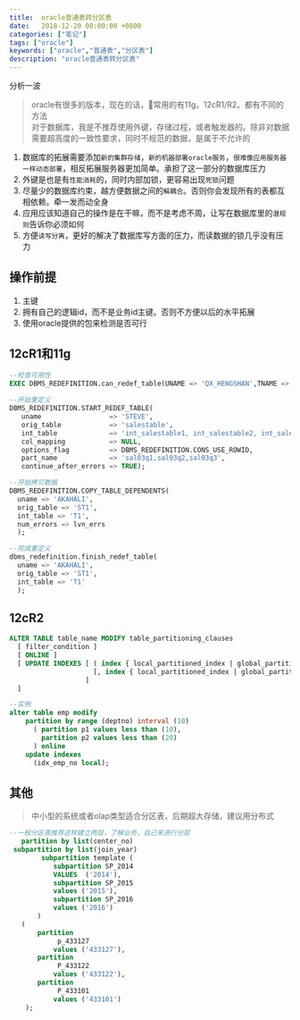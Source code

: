 ```yaml
---
title:  oracle普通表转分区表
date:   2018-12-20 00:00:00 +0800
categories: ["笔记"]
tags: ["oracle"]
keywords: ["oracle","普通表","分区表"]
description: "oracle普通表转分区表"
---
```


分析一波

> oracle有很多的版本，现在的话，常用的有11g，12cR1/R2。都有不同的方法  
对于数据库，我是不推荐使用外键，存储过程，或者触发器的。除非对数据需要超高度的一致性要求，同时不规范的数据，是属于不允许的  

1. 数据库的拓展需要添加`新的集群存储`，`新的机器部署oracle服务`，`很难像应用服务器一样动态部署`，相反拓展服务器更加简单。承担了这一部分的数据库压力  
2. 外键是也是有`性能消耗`的，同时内部加锁，更容易出现`死锁`问题
3. 尽量少的数据库约束，越方便数据之间的`解耦合`。否则你会发现所有的表都互相依赖。牵一发而动全身
4. 应用应该知道自己的操作是在干嘛，而不是考虑不周，让写在数据库里的`潜规则`告诉你必须如何
5. 方便`读写分离`，更好的解决了数据库写方面的压力，而读数据的锁几乎没有压力

## 操作前提

1. 主键
2. 拥有自己的逻辑id，而不是业务id主键。否则不方便以后的水平拓展
3. 使用oracle提供的包来检测是否可行

## 12cR1和11g

```sql
--检查可用性
EXEC DBMS_REDEFINITION.can_redef_table(UNAME => 'QX_HENGSHAN',TNAME => 'A20181220_2');
 
--开始重定义
DBMS_REDEFINITION.START_REDEF_TABLE(
   uname                 => 'STEVE',
   orig_table            => 'salestable',
   int_table             => 'int_salestable1, int_salestable2, int_salestable3',
   col_mapping           => NULL,
   options_flag          => DBMS_REDEFINITION.CONS_USE_ROWID,
   part_name             => 'sal03q1,sal03q2,sal03q3',
   continue_after_errors => TRUE);

--开始拷贝数据
DBMS_REDEFINITION.COPY_TABLE_DEPENDENTS(
  uname => 'AKAHALI',
  orig_table => 'ST1',
  int_table => 'T1',
  num_errors => lvn_errs
  );

--完成重定义
dbms_redefinition.finish_redef_table(
  uname => 'AKAHALI',
  orig_table => 'ST1',
  int_table => 'T1'
  );
```

## 12cR2

```sql
ALTER TABLE table_name MODIFY table_partitioning_clauses
  [ filter_condition ]
  [ ONLINE ]
  [ UPDATE INDEXES [ ( index { local_partitioned_index | global_partitioned_index | GLOBAL }
                     [, index { local_partitioned_index | global_partitioned_index | GLOBAL } ]... )
                   ]
  ]

--实例
alter table emp modify
    partition by range (deptno) interval (10)
      ( partition p1 values less than (10),
        partition p2 values less than (20)
      ) online
    update indexes
      (idx_emp_no local);
```


## 其他

> 中小型的系统或者olap类型适合分区表，后期超大存储，建议用分布式
```sql
--一般分区表推荐这样建立两层，了解业务，自己来进行分层
   partition by list(center_no)
 subpartition by list(join_year)
        subpartition template (
           subpartition SP_2014
           VALUES  ('2014'),
           subpartition SP_2015
           values ('2015'),
           subpartition SP_2016
           values ('2016')
       )
   (
       partition
            p_433127
           values ('433127'),
       partition
            P_433122
           values ('433122'),
       partition
            P_433101
           values ('433101')
    );

```